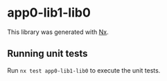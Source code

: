 # app0-lib1-lib0

This library was generated with [Nx](https://nx.dev).

## Running unit tests

Run `nx test app0-lib1-lib0` to execute the unit tests.
